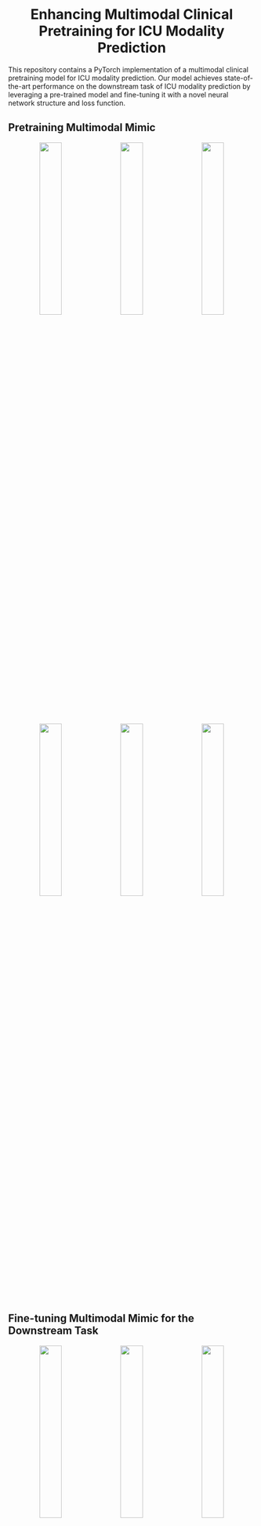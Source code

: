 <p align="center">
    <h1 align="center">
        Enhancing Multimodal Clinical Pretraining for ICU Modality Prediction
    </h1>
     <p>This repository contains a PyTorch implementation of a multimodal clinical pretraining model for ICU modality prediction. Our model achieves state-of-the-art performance on the downstream task of ICU modality prediction by leveraging a pre-trained model and fine-tuning it with a novel neural network structure and loss function.</p>
</p>


## Pretraining Multimodal Mimic

<p align="center">
  <img src="./imgs/W&B Chart 3_3_2025, 11_24_37 am.png" alt="" width="30%" style="display: inline-block; margin: 0 1%;" />
  <img src="./imgs/W&B Chart 3_3_2025, 11_27_50 am.png" alt="" width="30%" style="display: inline-block; margin: 0 1%;" />
  <img src="./imgs/W&B Chart 3_3_2025, 11_28_12 am.png" alt="" width="30%" style="display: inline-block; margin: 0 1%;" />
</p>

<p align="center">
  <img src="./imgs/W&B Chart 7_3_2025, 10_59_02 am.png" alt="" width="30%" style="display: inline-block; margin: 0 1%;" />
  <img src="./imgs/W&B Chart 7_3_2025, 10_58_57 am.png" alt="" width="30%" style="display: inline-block; margin: 0 1%;" />
  <img src="./imgs/W&B Chart 7_3_2025, 10_58_50 am.png" alt="" width="30%" style="display: inline-block; margin: 0 1%;" />
</p>


## Fine-tuning Multimodal Mimic for the Downstream Task
<p align="center">
  <img src="./imgs/W&B Chart 8_3_2025, 1_32_51 pm.png" alt="" width="30%" style="display: inline-block; margin: 0 1%;" />
  <img src="./imgs/W&B Chart 8_3_2025, 1_16_27 pm.png" alt="" width="30%" style="display: inline-block; margin: 0 1%;" />
  <img src="./imgs/W&B Chart 8_3_2025, 1_16_39 pm.png" alt="" width="30%" style="display: inline-block; margin: 0 1%;" />
</p>

<p align="center">
  <img src="./imgs/W&B Chart 8_3_2025, 1_16_55 pm.png" alt="" width="30%" style="display: inline-block; margin: 0 1%;" />
  <img src="./imgs/W&B Chart 8_3_2025, 1_17_03 pm.png" alt="" width="30%" style="display: inline-block; margin: 0 1%;" />
  <img src="./imgs/W&B Chart 8_3_2025, 1_17_09 pm.png" alt="" width="30%" style="display: inline-block; margin: 0 1%;" />
</p>


# Dataset

Please check [document of dataset](./documents/dataset.md)

<p align="center">
  <img src="./imgs/result_of_evaluation_ds.png" alt="" width="50%" style="display: inline-block; margin: 0 2%;" />
</p>



# Training

We utilize a customized development container (devcontainer) to conduct all experiments within an isolated environment. This approach ensures consistency across development setups and mitigates issues related to Python dependencies. 

Different models have different training strategies, please check below:

<p align="center">
  <img src="./imgs/training_time.png" alt="" width="50%" style="display: inline-block; margin: 0 2%;" />
</p>


## Training Customized LLM

For training the customized LLM model. Please use `tmux`

```
tmux new -s session_name
tmux ls
tmux a -t session_name
time python experiments/measurement_notes/measurement_notes_llm.py > train_log.txt 2>&1
Control+B D

tail -f train_log.txt
```

## Training Traditional Models

For training the traditional ML model, please use [Makefile](./Makefile).


# Developer

The entire project structure should be like below:

* Download pre-trained model from [aisuko/in-hospital-motality-6-48-contrast-learning](https://huggingface.co/datasets/aisuko/in-hospital-motality-6-48-contrast-learning/tree/main) and put it into `exp_outputs/multimodal-mimic-3-pretraining-epoch-200`
* Download `in-hospital-motality-6-48.tar.gz` dataset from above project and put them into the root path
* Download `raw-mimic3.tar.gz` raw data put the folder into the root path
* Download `valset.tar.gz` and put it into `multimodal_clinical_pretraining/resources/`


```
ubuntu@ip:~/workspace/multimodal-mimic3-pretraining-epoch200$ tree -L 2
.
├── CITATION.cff
├── Makefile
├── README.md
├── README_MODEL_ARCH.md
├── READM_log.md
├── cost-time.md
├── documents
│   └── dataset.md
├── exp
│   └── in-hospital-mortality
├── exp_outputs
│   └── multimodal-mimic-3-pretraining-epoch-200
├── experiments
│   └── measurement_notes
├── imgs
│   ├── W&B Chart 3_3_2025, 11_24_37 am.png
│   ├── W&B Chart 3_3_2025, 11_27_50 am.png
│   ├── W&B Chart 3_3_2025, 11_28_12 am.png
│   ├── W&B Chart 7_3_2025, 10_34_54 am.png
│   ├── W&B Chart 7_3_2025, 10_35_12 am.png
│   ├── W&B Chart 7_3_2025, 10_35_33 am.png
│   ├── W&B Chart 7_3_2025, 10_35_44 am.png
│   ├── W&B Chart 7_3_2025, 10_50_50 am.png
│   ├── W&B Chart 7_3_2025, 10_53_57 am.png
│   ├── W&B Chart 7_3_2025, 10_58_50 am.png
│   ├── W&B Chart 7_3_2025, 10_58_57 am.png
│   ├── W&B Chart 7_3_2025, 10_59_02 am.png
│   ├── result_of_evaluation_ds.png
│   └── training_time.png
├── in-hospital-mortality-12
│   ├── test
│   ├── test_listfile.csv
│   ├── train
│   ├── train_listfile.csv
│   └── val_listfile.csv
├── in-hospital-mortality-18
│   ├── test
│   ├── test_listfile.csv
│   ├── train
│   ├── train_listfile.csv
│   └── val_listfile.csv
├── in-hospital-mortality-24
│   ├── test
│   ├── test_listfile.csv
│   ├── train
│   ├── train_listfile.csv
│   └── val_listfile.csv
├── in-hospital-mortality-30
│   ├── 1percent_test_listfile.csv
│   ├── 1percent_train_listfile.csv
│   ├── 1percent_val_listfile.csv
│   ├── test
│   └── train
├── in-hospital-mortality-36
│   ├── 1percent_test_listfile.csv
│   ├── 1percent_train_listfile.csv
│   ├── 1percent_val_listfile.csv
│   ├── test
│   └── train
├── in-hospital-mortality-42
│   ├── 1percent_test_listfile.csv
│   ├── 1percent_train_listfile.csv
│   ├── 1percent_val_listfile.csv
│   ├── test
│   └── train
├── in-hospital-mortality-48
│   ├── test
│   ├── test_listfile.csv
│   ├── train
│   ├── train_listfile.csv
│   └── val_listfile.csv
├── in-hospital-mortality-6
│   ├── test
│   ├── test_listfile.csv
│   ├── train
│   ├── train_listfile.csv
│   └── val_listfile.csv
├── in-hospital-mortality-6-48.tar.gz
├── logs
│   ├── 12h_log_5_dec.txt
│   ├── train_log_36_600.txt
│   └── train_logs_48_24_nov.txt
├── mimic3-benchmarks
│   ├── create_decompensation.py
│   ├── create_in_hospital_mortality.py
│   ├── create_length_of_stay.py
│   ├── create_multitask.py
│   ├── create_phenotyping.py
│   ├── extract_episodes_from_subjects.py
│   ├── in-hospital-mortality
│   ├── in-hospital-mortality-downstream
│   └── root
├── multimodal_clinical_pretraining
│   ├── __init__.py
│   ├── __pycache__
│   ├── data
│   ├── distributed_utils.py
│   ├── loss.py
│   ├── models
│   ├── optim
│   ├── pretrain
│   ├── resources
│   ├── scheduler
│   └── utils.py
├── raw-mimic3
│   ├── ICUSTAYS.csv
│   └── NOTEEVENTS.csv
├── scripts
│   └── calculate_execution_time.sh
├── test_notes_dataset.pkl
├── train_notes_dataset.pkl
├── val_notes_dataset.pkl
└── wandb
    ├── debug-internal.log -> run-20250304_100151-bqulgoqf/logs/debug-internal.log
    ├── debug.log -> run-20250304_100151-bqulgoqf/logs/debug.log
    ├── latest-run -> run-20250304_100151-bqulgoqf
    ├── run-20250302_051114-nnfq92sr
    ├── run-20250302_231213-6odzmeub
    ├── run-20250302_231826-g8u7nzsm
    ├── run-20250304_025141-5o65hj3j
    ├── run-20250304_045655-v46aka9n
    ├── run-20250304_061911-c5pnhukq
    ├── run-20250304_062932-t2zgvzww
    ├── run-20250304_064307-m5ss0f6h
    ├── run-20250304_064926-em2k41io
    ├── run-20250304_070123-fcbuonjr
    ├── run-20250304_070611-stzzyoax
    ├── run-20250304_071730-t5s3jpn9
    ├── run-20250304_072430-6jpgoob4
    ├── run-20250304_073736-32tqbycx
    ├── run-20250304_074443-13w4jjnl
    ├── run-20250304_075835-o3mnqra5
    ├── run-20250304_084711-z0on6zav
    └── run-20250304_100151-bqulgoqf

69 directories, 117 files
```


# Citation


```bibtex
@software{Li_Clinical_Learning_for_2024,
author = {Li, Bowen},
doi = {<>},
month = dec,
title = {{Clinical Learning for Early Recognition}},
url = {https://github.com/Aisuko/clear},
version = {1.0.0},
year = {2024}
}
```

# Acknowledgements

* [Ryan King etc al.](https://github.com/kingrc15/multimodal-clinical-pretraining)
* [YerevaNN](https://github.com/YerevaNN/mimic3-benchmarks)

Thanks for your contribution.
